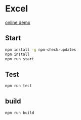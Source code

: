 # Excel

[online demo](https://nusr.github.io/excel/)
## Start

```bash
npm install -g npm-check-updates 
npm install
npm run start
```

## Test

```bash
npm run test
```

## build

```bash
npm run build
```